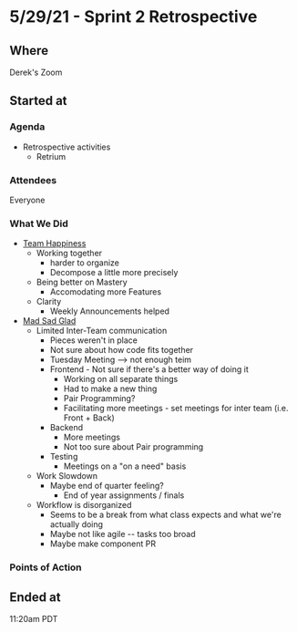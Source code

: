 # 5/29/21 - Sprint 2 Retrospective

## Where
Derek's Zoom

## Started at

### Agenda
- Retrospective activities
  - Retrium

### Attendees
Everyone

### What We Did
- [Team Happiness](admin/../../Review_Retrospective/Sp2-Retrospective-Happiness.png)
  - Working together
    - harder to organize
    - Decompose a little more precisely
  - Being better on Mastery
    - Accomodating more Features
  - Clarity
    - Weekly Announcements helped
- [Mad Sad Glad](admin/../../Review_Retrospective/Sp2-Retrospective-Glad-Sad-Madpng.png)
  - Limited Inter-Team communication
    - Pieces weren't in place
    - Not sure about how code fits together
    - Tuesday Meeting --> not enough teim
    - Frontend - Not sure if there's a better way of doing it
      - Working on all separate things
      - Had to make a new thing 
      - Pair Programming?
      - Facilitating more meetings - set meetings for inter team (i.e. Front + Back)
    - Backend
      - More meetings
      - Not too sure about Pair programming
    - Testing
      - Meetings on a "on a need" basis
  - Work Slowdown
    - Maybe end of quarter feeling?
      - End of year assignments / finals
  - Workflow is disorganized
    - Seems to be a break from what class expects and what we're actually doing
    - Maybe not like agile -- tasks too broad
    - Maybe make component PR

### Points of Action

## Ended at
11:20am PDT
